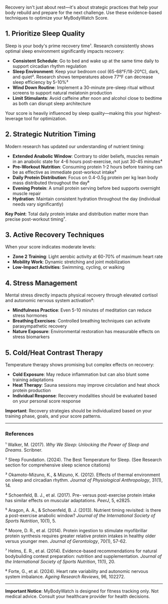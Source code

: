 Recovery isn't just about rest—it's about strategic practices that help your body rebuild and prepare for the next challenge. Use these evidence-based techniques to optimize your MyBodyWatch Score.

## 1. Prioritize Sleep Quality

Sleep is your body's prime recovery time¹. Research consistently shows optimal sleep environment significantly impacts recovery:

- **Consistent Schedule**: Go to bed and wake up at the same time daily to support circadian rhythm regulation
- **Sleep Environment**: Keep your bedroom cool (65-68°F/18-20°C), dark, and quiet². Research shows temperatures above 77°F can decrease sleep efficiency by 5-10%³
- **Wind Down Routine**: Implement a 30-minute pre-sleep ritual without screens to support natural melatonin production
- **Limit Stimulants**: Avoid caffeine after noon and alcohol close to bedtime as both can disrupt sleep architecture

Your score is heavily influenced by sleep quality—making this your highest-leverage tool for optimization.

## 2. Strategic Nutrition Timing

Modern research has updated our understanding of nutrient timing:

- **Extended Anabolic Window**: Contrary to older beliefs, muscles remain in an anabolic state for 4-6 hours post-exercise, not just 30-45 minutes⁴
- **Pre-Workout Nutrition**: Consuming protein 1-2 hours before training can be as effective as immediate post-workout intake⁵
- **Daily Protein Distribution**: Focus on 0.4-0.5g protein per kg lean body mass distributed throughout the day⁶
- **Evening Protein**: A small protein serving before bed supports overnight muscle repair
- **Hydration**: Maintain consistent hydration throughout the day (individual needs vary significantly)

**Key Point**: Total daily protein intake and distribution matter more than precise post-workout timing⁷.

## 3. Active Recovery Techniques

When your score indicates moderate levels:

- **Zone 2 Training**: Light aerobic activity at 60-70% of maximum heart rate
- **Mobility Work**: Dynamic stretching and joint mobilization
- **Low-Impact Activities**: Swimming, cycling, or walking

## 4. Stress Management

Mental stress directly impacts physical recovery through elevated cortisol and autonomic nervous system activation⁸:

- **Mindfulness Practice**: Even 5-10 minutes of meditation can reduce stress hormones
- **Breathing Exercises**: Controlled breathing techniques can activate parasympathetic recovery
- **Nature Exposure**: Environmental restoration has measurable effects on stress biomarkers

## 5. Cold/Heat Contrast Therapy

Temperature therapy shows promising but complex effects on recovery:

- **Cold Exposure**: May reduce inflammation but can also blunt some training adaptations
- **Heat Therapy**: Sauna sessions may improve circulation and heat shock protein production
- **Individual Response**: Recovery modalities should be evaluated based on your personal score response

**Important**: Recovery strategies should be individualized based on your training phase, goals, and your score patterns.

---

### References

¹ Walker, M. (2017). *Why We Sleep: Unlocking the Power of Sleep and Dreams*. Scribner.

² Sleep Foundation. (2024). The Best Temperature for Sleep. (See Research section for comprehensive sleep science citations)

³ Okamoto-Mizuno, K., & Mizuno, K. (2012). Effects of thermal environment on sleep and circadian rhythm. *Journal of Physiological Anthropology*, 31(1), 14.

⁴ Schoenfeld, B. J., et al. (2017). Pre- versus post-exercise protein intake has similar effects on muscular adaptations. *PeerJ*, 5, e2825.

⁵ Aragon, A. A., & Schoenfeld, B. J. (2013). Nutrient timing revisited: is there a post-exercise anabolic window? *Journal of the International Society of Sports Nutrition*, 10(1), 5.

⁶ Moore, D. R., et al. (2014). Protein ingestion to stimulate myofibrillar protein synthesis requires greater relative protein intakes in healthy older versus younger men. *Journal of Gerontology*, 70(1), 57-62.

⁷ Helms, E. R., et al. (2014). Evidence-based recommendations for natural bodybuilding contest preparation: nutrition and supplementation. *Journal of the International Society of Sports Nutrition*, 11(1), 20.

⁸ Forte, G., et al. (2024). Heart rate variability and autonomic nervous system imbalance. *Ageing Research Reviews*, 96, 102272.

---

**Important Notice**: MyBodyWatch is designed for fitness tracking only. Not medical advice. Consult your healthcare provider for health decisions.